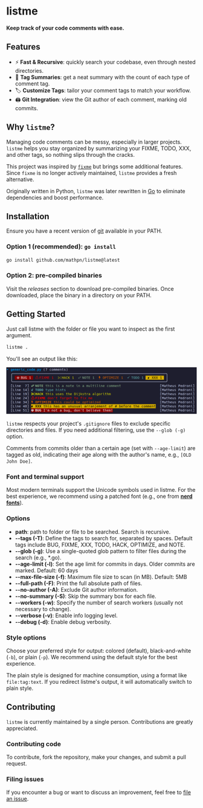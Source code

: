 # listme

**Keep track of your code comments with ease.**

## Features

- ⚡ **Fast & Recursive**: quickly search your codebase, even through nested directories.
- 🌈 **Tag Summaries**: get a neat summary with the count of each type of comment tag.
- 🏷 **Customize Tags**: tailor your comment tags to match your workflow.
- 🖨 **Git Integration**: view the Git author of each comment, marking old commits.

## Why `listme`?

Managing code comments can be messy, especially in larger projects. `listme` helps you stay organized by summarizing your FIXME, TODO, XXX, and other tags, so nothing slips through the cracks.

This project was inspired by [`fixme`](https://github.com/JohnPostlethwait/fixme) but brings some additional features. Since `fixme` is no longer actively maintained, `listme` provides a fresh alternative.

Originally written in Python, `listme` was later rewritten in [Go](https://go.dev/) to eliminate dependencies and boost performance.


## Installation

Ensure you have a recent version of [git](https://git-scm.com/) available in your PATH.

### Option 1 (recommended): `go install`

```bash
go install github.com/mathpn/listme@latest
```

### Option 2: pre-compiled binaries

Visit the _releases_ section to download pre-compiled binaries. Once downloaded, place the binary in a directory on your PATH.


## Getting Started

Just call listme with the folder or file you want to inspect as the first argument.

```bash
listme .
```

You'll see an output like this:

![Example output screenshot](https://github.com/mathpn/listme/raw/main/screenshots/example_output.png?raw=true)

`listme` respects your project's `.gitignore` files to exclude specific directories and files. If you need additional filtering, use the `--glob (-g)` option.

Comments from commits older than a certain age (set with `--age-limit`) are tagged as old, indicating their age along with the author's name, e.g., `[OLD John Doe]`.


### Font and terminal support

Most modern terminals support the Unicode symbols used in listme. For the best experience, we recommend using a patched font (e.g., one from **[nerd fonts](https://www.nerdfonts.com/)**).


### Options

- **path**: path to folder or file to be searched. Search is recursive.
- **--tags (-T)**: Define the tags to search for, separated by spaces. Default tags include BUG, FIXME, XXX, TODO, HACK, OPTIMIZE, and NOTE.
- **--glob (-g)**: Use a single-quoted glob pattern to filter files during the search (e.g., *.go).
- **--age-limit (-l)**: Set the age limit for commits in days. Older commits are marked. Default: 60 days
- **--max-file-size (-f)**: Maximum file size to scan (in MB). Default: 5MB
- **--full-path (-F)**: Print the full absolute path of files.
- **--no-author (-A)**: Exclude Git author information.
- **--no-summary (-S)**: Skip the summary box for each file.
- **--workers (-w)**: Specify the number of search workers (usually not necessary to change).
- **--verbose (-v)**: Enable info logging level.
- **--debug (-d)**: Enable debug verbosity.

### Style options

Choose your preferred style for output: colored (default), black-and-white (`-b`), or plain (`-p`). We recommend using the default style for the best experience.

The plain style is designed for machine consumption, using a format like `file:tag:text`. If you redirect listme's output, it will automatically switch to plain style.

## Contributing

`listme` is currently maintained by a single person. Contributions are greatly appreciated.

### Contributing code

To contribute, fork the repository, make your changes, and submit a pull request.

### Filing issues

If you encounter a bug or want to discuss an improvement, feel free to [file an issue](https://github.com/mathpn/listme/issues).
